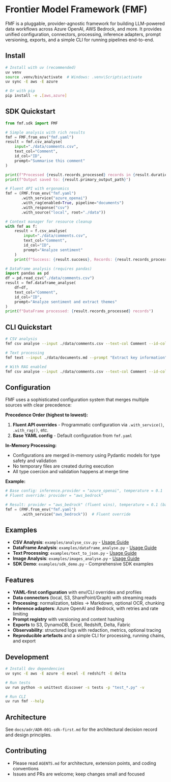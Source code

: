 # Frontier Model Framework (FMF)

FMF is a pluggable, provider-agnostic framework for building LLM-powered data workflows across Azure OpenAI, AWS Bedrock, and more. It provides unified configuration, connectors, processing, inference adapters, prompt versioning, exports, and a simple CLI for running pipelines end-to-end.

## Install

```bash
# Install with uv (recommended)
uv venv
source .venv/bin/activate  # Windows: .venv\Scripts\activate
uv sync -E aws -E azure

# Or with pip
pip install -e .[aws,azure]
```

## SDK Quickstart

```python
from fmf.sdk import FMF

# Simple analysis with rich results
fmf = FMF.from_env("fmf.yaml")
result = fmf.csv_analyse(
    input="./data/comments.csv", 
    text_col="Comment", 
    id_col="ID", 
    prompt="Summarise this comment"
)

print(f"Processed {result.records_processed} records in {result.duration_ms:.1f}ms")
print(f"Output saved to: {result.primary_output_path}")

# Fluent API with ergonomics
fmf = (FMF.from_env("fmf.yaml")
       .with_service("azure_openai")
       .with_rag(enabled=True, pipeline="documents")
       .with_response("csv")
       .with_source("local", root="./data"))

# Context manager for resource cleanup
with fmf as f:
    result = f.csv_analyse(
        input="./data/comments.csv", 
        text_col="Comment", 
        id_col="ID", 
        prompt="Analyze sentiment"
    )
    print(f"Success: {result.success}, Records: {result.records_processed}")

# DataFrame analysis (requires pandas)
import pandas as pd
df = pd.read_csv("./data/comments.csv")
result = fmf.dataframe_analyse(
    df=df,
    text_col="Comment", 
    id_col="ID", 
    prompt="Analyze sentiment and extract themes"
)
print(f"DataFrame processed: {result.records_processed} records")
```

## CLI Quickstart

```bash
# CSV analysis
fmf csv analyse --input ./data/comments.csv --text-col Comment --id-col ID --prompt "Summarise"

# Text processing
fmf text --input ./data/documents.md --prompt "Extract key information"

# With RAG enabled
fmf csv analyse --input ./data/comments.csv --text-col Comment --id-col ID --prompt "Analyze" --rag
```

## Configuration

FMF uses a sophisticated configuration system that merges multiple sources with clear precedence:

**Precedence Order (highest to lowest):**
1. **Fluent API overrides** - Programmatic configuration via `.with_service()`, `.with_rag()`, etc.
2. **Base YAML config** - Default configuration from `fmf.yaml`

**In-Memory Processing:**
- Configurations are merged in-memory using Pydantic models for type safety and validation
- No temporary files are created during execution
- All type coercion and validation happens at merge time

**Example:**
```python
# Base config: inference.provider = "azure_openai", temperature = 0.1
# Fluent override: provider = "aws_bedrock"

# Result: provider = "aws_bedrock" (fluent wins), temperature = 0.1 (base config)
fmf = (FMF.from_env("fmf.yaml")
       .with_service("aws_bedrock"))  # Fluent override
```

## Examples

- **CSV Analysis**: `examples/analyse_csv.py` - [Usage Guide](docs/usage/csv_analyse.md)
- **DataFrame Analysis**: `examples/dataframe_analyse.py` - [Usage Guide](docs/usage/dataframe_analyse.md)
- **Text Processing**: `examples/text_to_json.py` - [Usage Guide](docs/usage/text_to_json.md)
- **Image Analysis**: `examples/images_analyse.py` - [Usage Guide](docs/usage/images_analyse.md)
- **SDK Demo**: `examples/sdk_demo.py` - Comprehensive SDK examples

## Features

- **YAML-first configuration** with env/CLI overrides and profiles
- **Data connectors** (local, S3, SharePoint/Graph) with streaming reads
- **Processing**: normalization, tables → Markdown, optional OCR, chunking
- **Inference adapters**: Azure OpenAI and Bedrock, with retries and rate limiting
- **Prompt registry** with versioning and content hashing
- **Exports** to S3, DynamoDB, Excel, Redshift, Delta, Fabric
- **Observability**: structured logs with redaction, metrics, optional tracing
- **Reproducible artefacts** and a simple CLI for processing, running chains, and export

## Development

```bash
# Install dev dependencies
uv sync -E aws -E azure -E excel -E redshift -E delta

# Run tests
uv run python -m unittest discover -s tests -p "test_*.py" -v

# Run CLI
uv run fmf --help
```

## Architecture

See `docs/adr/ADR-001-sdk-first.md` for the architectural decision record and design principles.

## Contributing

- Please read `AGENTS.md` for architecture, extension points, and coding conventions
- Issues and PRs are welcome; keep changes small and focused